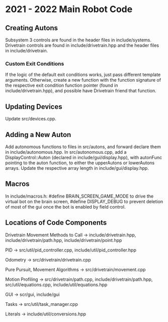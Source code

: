 # 2021 - 2022 Main Robot Code

## Creating Autons

Subsystem 3 controls are found in the header files in include/systems. Drivetrain controls are found in include/drivetrain.hpp and the header files in include/drivetrain.

### Custom Exit Conditions

If the logic of the default exit conditions works, just pass different template arguments. Otherwise, create a new function with the function signature of the respective exit condition function pointer (found in include/drivetrain.hpp), and possible have Drivetrain friend that function.

## Updating Devices

Update src/devices.cpp.

## Adding a New Auton

Add autonomous functions to files in src/autons, and forward declare them in include/autonomous.hpp. In src/autonomous.cpp, add a DisplayControl::Auton (declared in include/gui/display.hpp), with autonFunc pointing to the auton function, to either the upperAutons or lowerAutons arrays. Update the respective array length in include/gui/display.hpp.

## Macros

In include/macros.h: #define BRAIN_SCREEN_GAME_MODE to drive the virtual bot on the brain screen, #define DISPLAY_DEBUG to prevent deletion of most of the gui once the bot is enabled by field control.

## Locations of Code Components

Drivetrain Movement Methods to Call -> include/drivetrain.hpp, include/drivetrain/path.hpp, include/drivetrain/point.hpp

PID -> src/util/pid_controller.cpp, include/util/pid_controller.hpp

Odometry -> src/drivetrain/drivetrain.cpp

Pure Pursuit, Movement Algorithms -> src/drivetrain/movement.cpp

Motion Profiling -> src/drivetrain/path.cpp, include/drivetrain/path.hpp, src/util/equations.cpp, include/util/equations.hpp

GUI -> scr/gui, include/gui

Tasks -> src/util/task_manager.cpp

Literals -> include/util/conversions.hpp